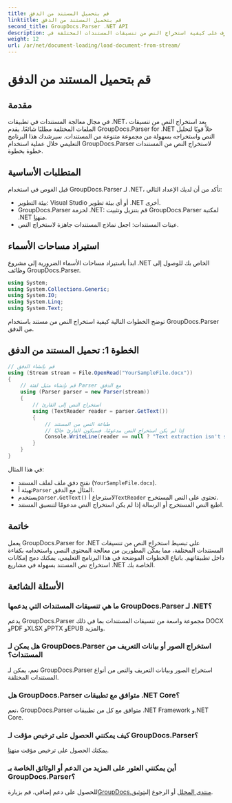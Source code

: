 ```yaml
---
title: قم بتحميل المستند من الدفق
linktitle: قم بتحميل المستند من الدفق
second_title: GroupDocs.Parser .NET API
description: تعرف على كيفية استخراج النص من تنسيقات المستندات المختلفة في .NET باستخدام GroupDocs.Parser. دليل خطوة بخطوة مع أمثلة التعليمات البرمجية.
weight: 12
url: /ar/net/document-loading/load-document-from-stream/
---
```


# قم بتحميل المستند من الدفق

## مقدمة
في مجال معالجة المستندات في تطبيقات .NET، يعد استخراج النص من تنسيقات الملفات المختلفة مطلبًا شائعًا. يقدم GroupDocs.Parser for .NET حلاً قويًا لتحليل النص واستخراجه بسهولة من مجموعة متنوعة من المستندات. سيرشدك هذا البرنامج التعليمي خلال عملية استخدام GroupDocs.Parser لاستخراج النص من المستندات خطوة بخطوة.
## المتطلبات الأساسية
قبل الغوص في استخدام GroupDocs.Parser لـ .NET، تأكد من أن لديك الإعداد التالي:
- بيئة التطوير: Visual Studio أو أي بيئة تطوير .NET أخرى.
-  GroupDocs.Parser لحزمة .NET: قم بتنزيل وتثبيت GroupDocs.Parser لمكتبة .NET من[هنا](https://releases.groupdocs.com/parser/net/).
- عينات المستندات: اجعل نماذج المستندات جاهزة لاستخراج النص.
## استيراد مساحات الأسماء
ابدأ باستيراد مساحات الأسماء الضرورية إلى مشروع .NET الخاص بك للوصول إلى وظائف GroupDocs.Parser.
```csharp
using System;
using System.Collections.Generic;
using System.IO;
using System.Linq;
using System.Text;
```

توضح الخطوات التالية كيفية استخراج النص من مستند باستخدام GroupDocs.Parser من الدفق.
## الخطوة 1: تحميل المستند من الدفق
```csharp
// قم بإنشاء الدفق
using (Stream stream = File.OpenRead("YourSampleFile.docx"))
{
    // قم بإنشاء مثيل لفئة Parser مع الدفق
    using (Parser parser = new Parser(stream))
    {
        // استخراج النص إلى القارئ
        using (TextReader reader = parser.GetText())
        {
            // طباعة النص من المستند
            // إذا لم يكن استخراج النص مدعومًا، فسيكون القارئ خاليًا
            Console.WriteLine(reader == null ? "Text extraction isn't supported" : reader.ReadToEnd());
        }
    }
}
```
في هذا المثال:
- نفتح دفق ملف لملف المستند (`YourSampleFile.docx`).
-  تهيئة أ`Parser` المثال مع الدفق.
-  يستخدم`parser.GetText()` لاسترجاع أ`TextReader` تحتوي على النص المستخرج.
- اطبع النص المستخرج أو الرسالة إذا لم يكن استخراج النص مدعومًا لتنسيق المستند.
## خاتمة
يعمل GroupDocs.Parser for .NET على تبسيط استخراج النص من تنسيقات المستندات المختلفة، مما يمكّن المطورين من معالجة المحتوى النصي واستخدامه بكفاءة داخل تطبيقاتهم. باتباع الخطوات الموضحة في هذا البرنامج التعليمي، يمكنك دمج إمكانات استخراج نص المستند بسهولة في مشاريع .NET الخاصة بك.

## الأسئلة الشائعة
### ما هي تنسيقات المستندات التي يدعمها GroupDocs.Parser لـ .NET؟
يدعم GroupDocs.Parser مجموعة واسعة من تنسيقات المستندات بما في ذلك DOCX وPDF وXLSX وPPTX وEPUB والمزيد.
### هل يمكن لـ GroupDocs.Parser استخراج الصور أو بيانات التعريف من المستندات؟
نعم، يمكن لـ GroupDocs.Parser استخراج الصور وبيانات التعريف والنص من أنواع المستندات المختلفة.
### هل GroupDocs.Parser متوافق مع تطبيقات .NET Core؟
نعم، GroupDocs.Parser متوافق مع كل من تطبيقات .NET Framework و.NET Core.
### كيف يمكنني الحصول على ترخيص مؤقت لـ GroupDocs.Parser؟
 يمكنك الحصول على ترخيص مؤقت من[هنا](https://purchase.groupdocs.com/temporary-license/).
### أين يمكنني العثور على المزيد من الدعم أو الوثائق الخاصة بـ GroupDocs.Parser؟
 للحصول على دعم إضافي، قم بزيارة[GroupDocs.منتدى المحلل](https://forum.groupdocs.com/c/parser/17) أو الرجوع إلى[توثيق](https://tutorials.groupdocs.com/parser/net/).
